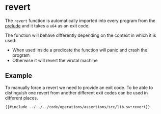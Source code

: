 # revert

The `revert` function is automatically imported into every program from the [prelude](../../misc/prelude.md) and it takes a `u64` as an exit code.

The function will behave differently depending on the context in which it is used:

- When used inside a predicate the function will panic and crash the program
- Otherwise it will revert the virutal machine

## Example

To manually force a revert we need to provide an exit code. To be able to distinguish one revert from another different exit codes can be used in different places.

```sway
{{#include ../../../code/operations/assertions/src/lib.sw:revert}}
```
